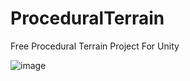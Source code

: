 # ProceduralTerrain
 Free Procedural Terrain Project For Unity

![image](https://github.com/RealCA/ProceduralTerrain/assets/42746482/303df843-94e0-40a7-8200-ddeb0b0dac95)

